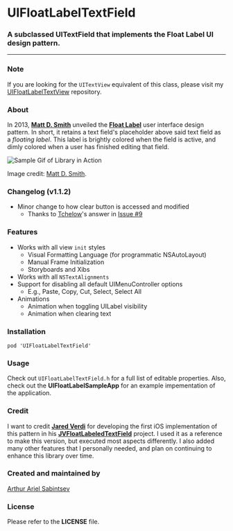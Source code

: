 # UIFloatLabelTextField
### A subclassed UITextField that implements the Float Label UI design pattern. 
___

### Note
If you are looking for the `UITextView` equivalent of this class, please visit my [UIFloatLabelTextView](http://www.github.com/ArtSabintsev/UIFloatLabelTextView) repository.

### About
In 2013, [**Matt D. Smith**](http://twitter.com/mds) unveiled the **[Float Label](http://www.floatlabel.com)** user interface design pattern. In short, it retains a text field's placeholder above said text field as a *floating label*. This label is brightly colored when the field is active, and dimly colored when a user has finished editing that field. 

![Sample Gif of Library in Action](http://d13yacurqjgara.cloudfront.net/users/6410/screenshots/1254439/form-animation-_gif_.gif)

Image credit: [Matt D. Smith](http://twitter.com/mds). 
### Changelog (v1.1.2)
- Minor change to how clear button is accessed and modified 
	- Thanks to [Tchelow](http://github.com/Tchelow)'s answer in [Issue #9](https://github.com/ArtSabintsev/UIFloatLabelTextField/issues/9#issuecomment-73449495)

### Features
- Works with all view `init` styles
	- Visual Formatting Language (for programmatic NSAutoLayout)
	- Manual Frame Initialization
	- Storyboards and Xibs
- Works with all `NSTextAlignments`
- Support for disabling all default UIMenuController options
	- E.g., Paste, Copy, Cut, Select, Select All
- Animations
	- Animation when toggling UILabel visibility
	- Animation when clearing text

### Installation
```
pod 'UIFloatLabelTextField'
```

### Usage
Check out `UIFloatLabelTextField.h` for a full list of editable properties. Also, check out the **UIFloatLabelSampleApp** for an example impementation of the application.

### Credit
I want to credit [**Jared Verdi**](http://twitter.com/jverdi) for developing the first iOS implementation of this pattern in his [**JVFloatLabeledTextField**](https://github.com/jverdi/JVFloatLabeledTextField) project. I used it as a reference to make this version, but executed most aspects differently. I also added many other features that I personally needed, and plan on continuing to enhance this library over time.

### Created and maintained by
[Arthur Ariel Sabintsev](http://www.sabintsev.com/) 

### License
Please refer to the **LICENSE** file.
